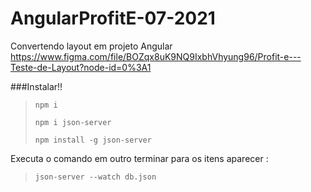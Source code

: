 # AngularProfitE-07-2021
Convertendo layout em projeto Angular https://www.figma.com/file/BOZqx8uK9NQ9IxbhVhyung96/Profit-e---Teste-de-Layout?node-id=0%3A1


###Instalar!!

<blockquote>	

	npm i

	npm i json-server

	npm install -g json-server

</blockquote>	

Executa o comando em outro terminar para os itens aparecer : 

<blockquote>	

	json-server --watch db.json

</blockquote>



